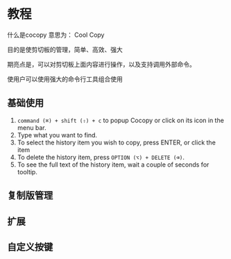 # 教程

什么是cocopy 意思为： Cool Copy

目的是使剪切板的管理，简单、高效、强大

期亮点是，可以对剪切板上面内容进行操作，以及支持调用外部命令。

使用户可以使用强大的命令行工具组合使用


## 基础使用

1. `command (⌘) + shift (⇧) + c` to popup Cocopy or click on its icon in the menu bar.
2. Type what you want to find.
3. To select the history item you wish to copy, press ENTER, or click the item
4. To delete the history item, press `OPTION (⌥) + DELETE (⌫)`.
5. To see the full text of the history item, wait a couple of seconds for tooltip.

## 复制版管理

## 扩展

## 自定义按键
